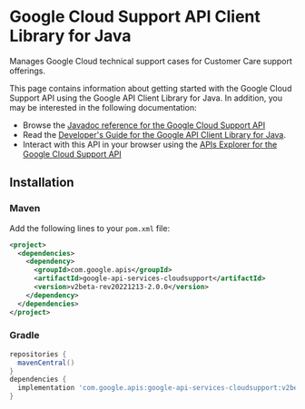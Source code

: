 # Google Cloud Support API Client Library for Java

Manages Google Cloud technical support cases for Customer Care support offerings. 

This page contains information about getting started with the Google Cloud Support API
using the Google API Client Library for Java. In addition, you may be interested
in the following documentation:

* Browse the [Javadoc reference for the Google Cloud Support API][javadoc]
* Read the [Developer's Guide for the Google API Client Library for Java][google-api-client].
* Interact with this API in your browser using the [APIs Explorer for the Google Cloud Support API][api-explorer]

## Installation

### Maven

Add the following lines to your `pom.xml` file:

```xml
<project>
  <dependencies>
    <dependency>
      <groupId>com.google.apis</groupId>
      <artifactId>google-api-services-cloudsupport</artifactId>
      <version>v2beta-rev20221213-2.0.0</version>
    </dependency>
  </dependencies>
</project>
```

### Gradle

```gradle
repositories {
  mavenCentral()
}
dependencies {
  implementation 'com.google.apis:google-api-services-cloudsupport:v2beta-rev20221213-2.0.0'
}
```

[javadoc]: https://googleapis.dev/java/google-api-services-cloudsupport/latest/index.html
[google-api-client]: https://github.com/googleapis/google-api-java-client/
[api-explorer]: https://developers.google.com/apis-explorer/#p/cloudsupport/v1/
